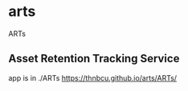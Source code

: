 # arts
ARTs

## Asset Retention Tracking Service

app is in ./ARTs
https://thnbcu.github.io/arts/ARTs/